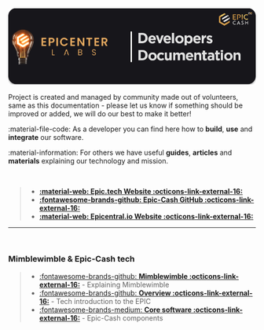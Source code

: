 #
![img](assets/documentation-header.png)

Project is created and managed by community made out of volunteers, same as this documentation - 
please let us know if something should be improved or added, we will do our best to make it better!

:material-file-code: As a developer you can find here how to **build**, **use** and **integrate** our software.

:material-information: For others we have useful **guides**, **articles** and **materials** explaining our technology and mission.


<br />

> - [**:material-web: Epic.tech Website :octicons-link-external-16:**](https://epic.tech) 
> - [**:fontawesome-brands-github: Epic-Cash GitHub :octicons-link-external-16:**](https://github.com/EpicCash) 
> - [**:material-web: Epicentral.io Website :octicons-link-external-16:**](https://epicentral.io/) 

<hr />
<br />

### Mimblewimble & Epic-Cash tech
> - [:fontawesome-brands-github: **Mimblewimble :octicons-link-external-16:**](https://github.com/EpicCash/epic/blob/master/doc/epic4bitcoiners.md) - Explaining Mimblewimble
> - [:fontawesome-brands-github: **Overview :octicons-link-external-16:**](https://github.com/EpicCash/epic/blob/master/doc/intro.md) - Tech introduction to the EPIC
> - [:fontawesome-brands-medium: **Core software :octicons-link-external-16:**](https://blacktyg3r.medium.com/epic-cash-core-software-components-22639641448e) - Epic-Cash components
